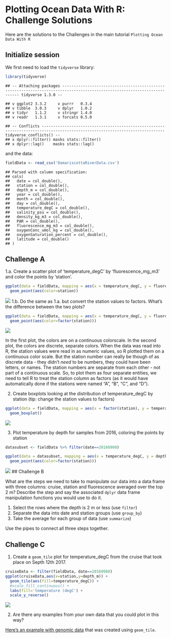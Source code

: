 Plotting Ocean Data With R: Challenge Solutions
================

Here are the solutions to the Challenges in the main tutorial
`Plotting Ocean Data With R`

## Initialize session

We first need to load the `tidyverse` library:

``` r
library(tidyverse)
```

    ## -- Attaching packages ------------------------------------------------------------------------------------------------------------------------- tidyverse 1.3.0 --

    ## v ggplot2 3.3.2     v purrr   0.3.4
    ## v tibble  3.0.3     v dplyr   1.0.2
    ## v tidyr   1.1.2     v stringr 1.4.0
    ## v readr   1.3.1     v forcats 0.5.0

    ## -- Conflicts ---------------------------------------------------------------------------------------------------------------------------- tidyverse_conflicts() --
    ## x dplyr::filter() masks stats::filter()
    ## x dplyr::lag()    masks stats::lag()

and the data:

``` r
fieldData <- read_csv('DamariscottaRiverData.csv')
```

    ## Parsed with column specification:
    ## cols(
    ##   date = col_double(),
    ##   station = col_double(),
    ##   depth_m = col_double(),
    ##   year = col_double(),
    ##   month = col_double(),
    ##   day = col_double(),
    ##   temperature_degC = col_double(),
    ##   salinity_psu = col_double(),
    ##   density_kg_m3 = col_double(),
    ##   PAR = col_double(),
    ##   fluorescence_mg_m3 = col_double(),
    ##   oxygenConc_umol_kg = col_double(),
    ##   oxygenSaturation_percent = col_double(),
    ##   latitude = col_double()
    ## )

## Challenge A

1.a. Create a scatter plot of ‘temperature\_degC’ by
‘fluorescence\_mg\_m3’ and color the points by ‘station’.

``` r
ggplot(data = fieldData, mapping = aes(x = temperature_degC, y = fluorescence_mg_m3)) + 
  geom_point(aes(color=station)) 
```

![](plottingOceanDataWithR-challengeSolutions_files/figure-gfm/unnamed-chunk-3-1.png)<!-- -->
1.b. Do the same as 1.a. but convert the station values to factors.
What’s the difference between the two plots?

``` r
ggplot(data = fieldData, mapping = aes(x = temperature_degC, y = fluorescence_mg_m3)) + 
  geom_point(aes(color=factor(station)))  
```

![](plottingOceanDataWithR-challengeSolutions_files/figure-gfm/unnamed-chunk-4-1.png)<!-- -->

In the first plot, the colors are on a continuous colorscale. In the
second plot, the colors are discrete, separate colors. When the data was
read into R, the station values were read in as numeric values, so R
plotted them on a continuous color scale. But the station number can
really be though of as discrete data - they didn’t *need* to be numbers,
they could have been letters, or names. The station numbers are separate
from each other - not part of a continuous scale. So, to plot them as
four separate entities, we need to tell R to treat the station column as
factors (as it would have automatically done if the stations were named
“A”, “B”, “C”, and “D”).

2.  Create boxplots looking at the distribution of temperature\_degC by
    station (tip: change the station values to factors)

``` r
ggplot(data = fieldData, mapping = aes(x = factor(station), y = temperature_degC)) + 
  geom_boxplot() 
```

![](plottingOceanDataWithR-challengeSolutions_files/figure-gfm/unnamed-chunk-5-1.png)<!-- -->

3.  Plot temperature by depth for samples from 2016, coloring the points
    by station

``` r
datasubset <- fieldData %>% filter(date==20160908)

ggplot(data = datasubset, mapping = aes(x = temperature_degC, y = depth_m)) + 
  geom_point(aes(color=factor(station))) 
```

![](plottingOceanDataWithR-challengeSolutions_files/figure-gfm/unnamed-chunk-6-1.png)<!-- -->
\#\# Challenge B

What are the steps we need to take to manipulate our data into a data
frame with three columns: cruise, station and fluorescence averaged over
the top 2 m? Describe the step and say the associated `dplyr` data frame
manipulation functions you would use to do it.

1.  Select the rows where the depth is 2 m or less (use `filter`)
2.  Separate the data into date and station groups (use `group_by`)
3.  Take the average for each group of data (use `summarize`)

Use the pipes to connect all three steps together.

## Challenge C

1.  Create a `geom_tile` plot for temperature\_degC from the cruise that
    took place on Septh 12th 2017.

``` r
cruiseData <- filter(fieldData, date==20160908)
ggplot(cruiseData,aes(x=station,y=depth_m)) +
  geom_tile(aes(fill=temperature_degC)) +
  #scale_fill_continuous() +
  labs(fill='temperature (degC') +
  scale_y_reverse()
```

![](plottingOceanDataWithR-challengeSolutions_files/figure-gfm/unnamed-chunk-7-1.png)<!-- -->

2.  Are there any examples from your own data that you could plot in
    this way?

[Here’s an example with genomic
data](https://science.sciencemag.org/content/sci/358/6366/1046/F2.large.jpg)
that was created using `geom_tile`.
